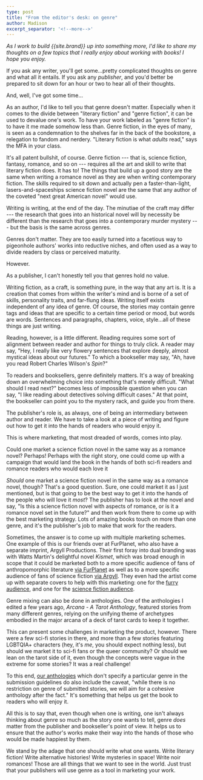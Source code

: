 ```yaml
---
type: post
title: "From the editor's desk: on genre"
author: Madison
excerpt_separator: '<!--more-->'
---
```


*As I work to build {{site.brand}} up into something more, I'd like to share my thoughts on a few topics that I really enjoy about working with books! I hope you enjoy.*

If you ask any writer, you'll get some...pretty complicated thoughts on genre and what all it entails. If you ask any *publisher*, and you'd better be prepared to sit down for an hour or two to hear all of their thoughts.

And, well, I've got some time...

<!--more-->

As an author, I'd like to tell you that genre doesn't matter. Especially when it comes to the divide between "literary fiction" and "genre fiction", it can be used to devalue one's work. To have your work labeled as "genre fiction" is to have it me made somehow less than. Genre fiction, in the eyes of many, is seen as a condemnation to the shelves far in the back of the bookstore, a relegation to fandom and nerdery. "Literary fiction is what *adults* read," says the MFA in your class.

It's all patent bullshit, of course. Genre fiction --- that is, science fiction, fantasy, romance, and so on --- requires all the art and skill to write that literary fiction does. It has to! The things that build up a good story are the same when writing a romance novel as they are when writing contemporary fiction. The skills required to sit down and actually pen a faster-than-light, lasers-and-spaceships science fiction novel are the same that any author of the coveted "next great American novel" would use.

Writing is writing, at the end of the day. The minutiae of the craft may differ --- the research that goes into an historical novel will by necessity be different than the research that goes into a contemporary murder mystery --- but the basis is the same across genres.

Genres don't matter. They are too easily turned into a facetious way to pigeonhole authors' works into reductive niches, and often used as a way to divide readers by class or perceived maturity.

However.

As a publisher, I can't honestly tell you that genres hold no value.

Writing fiction, as a craft, is something pure, in the way that any art is. It is a creation that comes from within the writer's mind and is borne of a set of skills, personality traits, and far-flung ideas. Writing itself exists independent of any idea of genre. Of course, the stories may contain genre tags and ideas that are specific to a certain time period or mood, but words are words. Sentences and paragraphs, chapters, voice, style...all of these things are just writing.

Reading, however, is a little different. Reading requires some sort of alignment between reader and author for things to truly click. A reader may say, "Hey, I really like very flowery sentences that explore deeply, almost mystical ideas about our futures." To which a bookseller may say, "Ah, have you read Robert Charles Wilson's *Spin*?"

To readers and booksellers, genre definitely matters. It's a way of breaking down an overwhelming choice into something that's merely difficult. "What should I read next?" becomes less of impossible question when you can say, "I like reading about detectives solving difficult cases." At that point, the bookseller can point you to the mystery rack, and guide you from there.

The publisher's role is, as always, one of being an intermediary between author and reader. We have to take a look at a piece of writing and figure out how to get it into the hands of readers who would enjoy it.

This is where marketing, that most dreaded of words, comes into play.

Could one market a science fiction novel in the same way as a romance novel? Perhaps! Perhaps with the right story, one could come up with a campaign that would land the book in the hands of both sci-fi readers and romance readers who would each love it

*Should* one market a science fiction novel in the same way as a romance novel, though? That's a good question. Sure, one could market it as I just mentioned, but is that going to be the best way to get it into the hands of the people who will love it *most*? The publisher has to look at the novel and say, "Is this a science fiction novel with aspects of romance, or is it a romance novel set in the future?" and then work from there to come up with the best marketing strategy. Lots of amazing books touch on more than one genre, and it's the publisher's job to make that work for the readers.

Sometimes, the answer is to come up with multiple marketing schemes. One example of this is our friends over at FurPlanet, who also have a separate imprint, Argyll Productions. Their first foray into dual branding was with Watts Martin's delightful novel *Kismet*, which was broad enough in scope that it could be marketed both to a more specific audience of fans of anthropomorphic literature [via FurPlanet](https://furplanet.com/shop/item.aspx?itemid=892) as well as to a more specific audience of fans of science fiction [via Argyll](https://argyllproductions.com/product/kismet/). They even had the artist come up with separate covers to help with this marketing: one for the [furry audience](/images/news/kismet-fp.jpg), and one for the [science fiction audience](/images/news/kismet-argyll.jpg).

Genre mixing can also be done in anthologies. One of the anthologies I edited a few years ago, *Arcana - A Tarot Anthology*, featured stories from many different genres, relying on the unifying theme of archetypes embodied in the major arcana of a deck of tarot cards to keep it together.

This can present some challenges in marketing the product, however. There were a few sci-fi stories in there, and more than a few stories featuring LGBTQIA+ characters (hey, it's *me*, you should expect nothing less), but should we market it to sci-fi fans or the queer community? Or should we lean on the tarot side of it, even though the concepts were vague in the extreme for some stories? It was a real challenge!

To this end, [our anthologies](/submit/anthologies) which don't specify a particular genre in the submission guidelines do also include the caveat, "while there is no restriction on genre of submitted stories, we will aim for a cohesive anthology after the fact." It's something that helps us get the book to readers who will enjoy it.

All this is to say that, even though when one is writing, one isn't always thinking about genre so much as the story one wants to tell, genre *does* matter from the publisher and bookseller's point of view. It helps us to ensure that the author's works make their way into the hands of those who would be made happiest by them.

We stand by the adage that one should write what one wants. Write literary fiction! Write alternative histories! Write mysteries in space! Write noir romances! Those are all things that we want to see in the world. Just trust that your publishers will use genre as a tool in marketing your work.
